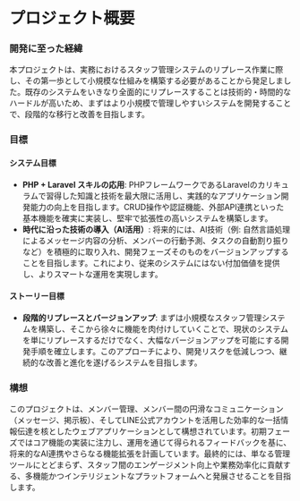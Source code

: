 # プロジェクト概要

### 開発に至った経緯

本プロジェクトは、実務におけるスタッフ管理システムのリプレース作業に際し、その第一歩として小規模な仕組みを構築する必要があることから発足しました。既存のシステムをいきなり全面的にリプレースすることは技術的・時間的なハードルが高いため、まずはより小規模で管理しやすいシステムを開発することで、段階的な移行と改善を目指します。

### 目標

#### システム目標

* **PHP + Laravel スキルの応用**: PHPフレームワークであるLaravelのカリキュラムで習得した知識と技術を最大限に活用し、実践的なアプリケーション開発能力の向上を目指します。CRUD操作や認証機能、外部API連携といった基本機能を確実に実装し、堅牢で拡張性の高いシステムを構築します。
* **時代に沿った技術の導入（AI活用）**: 将来的には、AI技術（例: 自然言語処理によるメッセージ内容の分析、メンバーの行動予測、タスクの自動割り振りなど）を積極的に取り入れ、開発フェーズそのものをバージョンアップすることを目指します。これにより、従来のシステムにはない付加価値を提供し、よりスマートな運用を実現します。

#### ストーリー目標

* **段階的リプレースとバージョンアップ**: まずは小規模なスタッフ管理システムを構築し、そこから徐々に機能を肉付けしていくことで、現状のシステムを単にリプレースするだけでなく、大幅なバージョンアップを可能にする開発手順を確立します。このアプローチにより、開発リスクを低減しつつ、継続的な改善と進化を遂げるシステムを目指します。

### 構想

このプロジェクトは、メンバー管理、メンバー間の円滑なコミュニケーション（メッセージ、掲示板）、そしてLINE公式アカウントを活用した効率的な一括情報伝達を核としたウェブアプリケーションとして構想されています。初期フェーズではコア機能の実装に注力し、運用を通じて得られるフィードバックを基に、将来的なAI連携やさらなる機能拡張を計画しています。最終的には、単なる管理ツールにとどまらず、スタッフ間のエンゲージメント向上や業務効率化に貢献する、多機能かつインテリジェントなプラットフォームへと発展させることを目指します。
